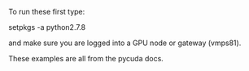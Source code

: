 To run these first type:

setpkgs -a python2.7.8

and make sure you are logged into a GPU node or gateway (vmps81).

These examples are all from the pycuda docs.